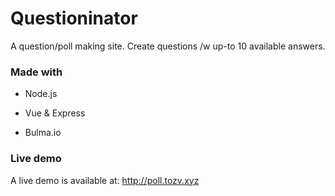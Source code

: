 # Questioninator

A question/poll making site. Create questions /w up-to 10 available answers.

### Made with

- Node.js

- Vue & Express

- Bulma.io

### Live demo

A live demo is available at: http://poll.tozv.xyz
